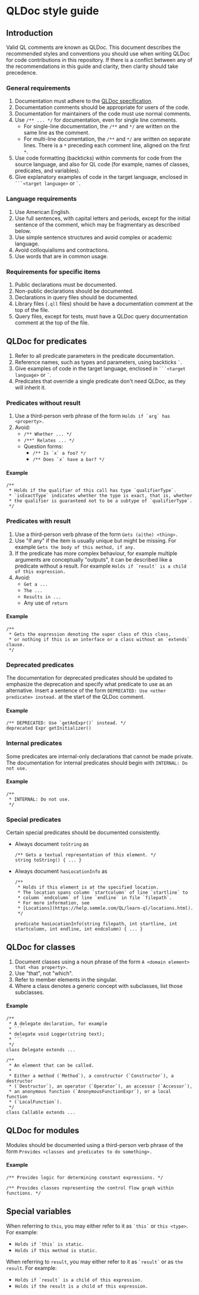 # QLDoc style guide 

## Introduction

Valid QL comments are known as QLDoc. This document describes the recommended styles and conventions you should use when writing QLDoc for code contributions in this repository. If there is a conflict between any of the recommendations in this guide and clarity, then clarity should take precedence.

### General requirements

1. Documentation must adhere to the [QLDoc specification](https://help.semmle.com/QL/ql-handbook/qldoc.html).
1. Documentation comments should be appropriate for users of the code.
1. Documentation for maintainers of the code must use normal comments.
1. Use `/** ... */` for documentation, even for single line comments.
   - For single-line documentation, the `/**` and `*/` are written on the same line as the comment.
   - For multi-line documentation, the `/**` and `*/` are written on separate lines. There is a `*` preceding each comment line, aligned on the first `*`.
1. Use code formatting (backticks) within comments for code from the source language, and also for QL code (for example, names of classes, predicates, and variables).
1. Give explanatory examples of code in the target language, enclosed in ```` ```<target language> ````  or `` ` ``.


### Language requirements

1. Use American English.
1. Use full sentences, with capital letters and periods, except for the initial sentence of the comment, which may be fragmentary as described below.
1. Use simple sentence structures and avoid complex or academic language.
1. Avoid colloquialisms and contractions.
1. Use words that are in common usage.


### Requirements for specific items

1. Public declarations must be documented.
1. Non-public declarations should be documented.
1. Declarations in query files should be documented.
1. Library files (`.qll` files) should be have a documentation comment at the top of the file.
1. Query files, except for tests, must have a QLDoc query documentation comment at the top of the file.

## QLDoc for predicates

1. Refer to all predicate parameters in the predicate documentation.
1. Reference names, such as types and parameters, using backticks `` ` ``.
1. Give examples of code in the target language, enclosed in ```` ```<target language> ````  or `` ` ``.
1. Predicates that override a single predicate don't need QLDoc, as they will inherit it.

### Predicates without result

1. Use a third-person verb phrase of the form ``Holds if `arg` has <property>.``
1. Avoid:
   - `/** Whether ... */`
   - `/**" Relates ... */`
   - Question forms:
     - ``/** Is `x` a foo? */``
     - ``/** Does `x` have a bar? */``

#### Example

```ql
/**
 * Holds if the qualifier of this call has type `qualifierType`.
 * `isExactType` indicates whether the type is exact, that is, whether
 * the qualifier is guaranteed not to be a subtype of `qualifierType`.
 */
```

### Predicates with result

1. Use a third-person verb phrase of the form `Gets (a|the) <thing>.`
1. Use "if any" if the item is usually unique but might be missing. For example
`Gets the body of this method, if any.`
1. If the predicate has more complex behaviour, for example multiple arguments are conceptually "outputs", it can be described like a predicate without a result. For example
``Holds if `result` is a child of this expression.``
1. Avoid:
   - `Get a ...`
   - `The ...`
   - `Results in ...`
   - Any use of `return`

#### Example
```ql
/**
 * Gets the expression denoting the super class of this class,
 * or nothing if this is an interface or a class without an `extends` clause.
 */
```

### Deprecated predicates

The documentation for deprecated predicates should be updated to emphasize the deprecation and specify what predicate to use as an alternative.
Insert a sentence of the form `DEPRECATED: Use <other predicate> instead.` at the start of the QLDoc comment. 

#### Example

```ql
/** DEPRECATED: Use `getAnExpr()` instead. */
deprecated Expr getInitializer()
```

### Internal predicates

Some predicates are internal-only declarations that cannot be made private. The documentation for internal predicates should begin with `INTERNAL: Do not use.`

#### Example

```ql
/**
 * INTERNAL: Do not use.
 */
```

### Special predicates

Certain special predicates should be documented consistently.

- Always document `toString` as 
  
  ```ql
  /** Gets a textual representation of this element. */
  string toString() { ... } 
  ```

- Always document `hasLocationInfo` as

  ```ql
  /**
   * Holds if this element is at the specified location.
   * The location spans column `startcolumn` of line `startline` to
   * column `endcolumn` of line `endline` in file `filepath`.
   * For more information, see
   * [Locations](https://help.semmle.com/QL/learn-ql/locations.html).
   */

  predicate hasLocationInfo(string filepath, int startline, int startcolumn, int endline, int endcolumn) { ... }
  ```
## QLDoc for classes

1. Document classes using a noun phrase of the form `A <domain element> that <has property>.`
1. Use "that", not "which".
1. Refer to member elements in the singular.
1. Where a class denotes a generic concept with subclasses, list those subclasses.

#### Example

```ql
/**
 * A delegate declaration, for example
 * ```
 * delegate void Logger(string text);
 * ```
 */
class Delegate extends ...
```

```ql
/**
 * An element that can be called.
 *
 * Either a method (`Method`), a constructor (`Constructor`), a destructor
 * (`Destructor`), an operator (`Operator`), an accessor (`Accessor`),
 * an anonymous function (`AnonymousFunctionExpr`), or a local function
 * (`LocalFunction`).
 */
class Callable extends ...
```

## QLDoc for modules

Modules should be documented using a third-person verb phrase of the form `Provides <classes and predicates to do something>.` 

#### Example

```ql
/** Provides logic for determining constant expressions. */
```
```ql
/** Provides classes representing the control flow graph within functions. */
```

## Special variables

When referring to `this`, you may either refer to it as `` `this` `` or `this <type>`. For example:
- ``Holds if `this` is static.``
- `Holds if this method is static.`

When referring to `result`, you may either refer to it as `` `result` `` or as `the result`. For example:
- ``Holds if `result` is a child of this expression.``
- `Holds if the result is a child of this expression.`
